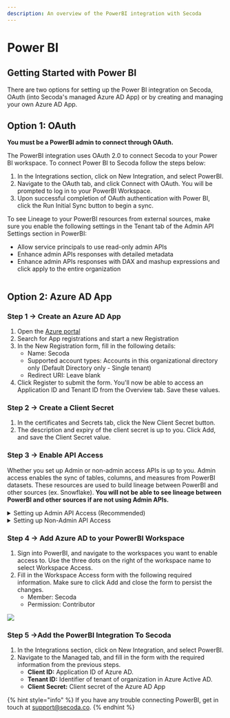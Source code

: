 ```yaml
---
description: An overview of the PowerBI integration with Secoda
---
```


# Power BI

## **Getting Started with Power BI** <a href="#h_3a4bfd6458" id="h_3a4bfd6458"></a>

There are two options for setting up the Power BI integration on Secoda, OAuth (into Secoda's managed Azure AD App) or by creating and managing your own Azure AD App.

## Option 1: OAuth

**You must be a PowerBI admin to connect through OAuth.**

The PowerBI integration uses OAuth 2.0 to connect Secoda to your Power BI workspace. To connect Power BI to Secoda follow the steps below:

1. In the Integrations section, click on New Integration, and select PowerBI.
2. Navigate to the OAuth tab, and click Connect with OAuth. You will be prompted to log in to your PowerBI Workspace.
3. Upon successful completion of OAuth authentication with Power BI, click the Run Initial Sync button to begin a sync.

To see Lineage to your PowerBI resources from external sources, make sure you enable the following settings in the Tenant tab of the Admin API Settings section in PowerBI:

* Allow service principals to use read-only admin APIs
* Enhance admin APIs responses with detailed metadata
* Enhance admin APIs responses with DAX and mashup expressions and click apply to the entire organization&#x20;

<figure><img src="../../../.gitbook/assets/Screenshot 2024-05-21 at 10.13.34 AM.png" alt=""><figcaption></figcaption></figure>

## Option 2: Azure AD App

### Step 1 -> Create an Azure AD App

1. Open the [Azure portal](https://portal.azure.com/)
2. Search for App registrations and start a new Registration
3. In the New Registration form, fill in the following details:
   * Name: Secoda
   * Supported account types: Accounts in this organizational directory only (Default Directory only - Single tenant)
   * Redirect URI: Leave blank
4. Click Register to submit the form. You'll now be able to access an Application ID and Tenant ID from the Overview tab. Save these values.

### Step 2 -> Create a Client Secret

1. In the certificates and Secrets tab, click the New Client Secret button.
2. The description and expiry of the client secret is up to you. Click Add, and save the Client Secret value.

### Step 3 -> Enable API Access

Whether you set up Admin or non-admin access APIs is up to you. Admin access enables the sync of tables, columns, and measures from PowerBI datasets. These resources are used to build lineage between PowerBI and other sources (ex. Snowflake). **You will not be able to see lineage between PowerBI and other sources if are not using Admin APIs.**

<details>

<summary>Setting up Admin API Access (Recommended)</summary>

**In the Azure Portal:**

1. Navigate to the Azure Active Directory link.
2. In the Groups tab, create a new group with the following **required** information.
   * Group type: Security
   * Group name: PowerBI API Access
3. Search for and select Secoda in the Members list. Click Create to complete the process.

**In Power BI:**

1. Navigate to the tenant settings page. You must be a Power BI admin to see this page.
2. In the Tenant settings tab, navigate to the Developer Settings section, and enable the following setting:
   * Allow service principals to use Power BI APIs (Make sure to add the PowerBI API Access Group you created in the previous step)
3. Admin API Settings section under the Tenant settings tab, enable the following settings:
   * Allow service principals to use read-only admin APIs
   * Enhance admin APIs responses with detailed metadata
   * Enhance admin APIs responses with DAX and mashup expressions

</details>

<details>

<summary>Setting up Non-Admin API Access</summary>

1. In the Azure Portal, navigate to the API Permissions tab and click Add a Permission.
2. The following permissions, under the PowerBI Service, must be added to enable access by Secoda.
   * Dashboard Read All
   * Dataflow Read All
   * Dataset Read All
   * Gateway Read All
   * Pipeline Read All
   * Report Read All
   * Workspace Read All

</details>

### **Step 4 -> Add Azure AD to your PowerBI Workspace**

1. Sign into PowerBI, and navigate to the workspaces you want to enable access to. Use the three dots on the right of the workspace name to select Workspace Access.
2. Fill in the Workspace Access form with the following required information. Make sure to click Add and close the form to persist the changes.
   * Member: Secoda
   * Permission: Contributor

![](https://secoda-public-media-assets.s3.amazonaws.com/fff89f8c-0a6b-467c-97c1-e4a572f6713d.png)

### Step 5 ->Add the PowerBI Integration To Secoda

1. In the Integrations section, click on New Integration, and select PowerBI.
2. Navigate to the Managed tab, and fill in the form with the required information from the previous steps.
   * **Client ID:** Application ID of Azure AD.
   * **Tenant ID:** Identifier of tenant of organization in Azure Active AD.
   * **Client Secret:** Client secret of the Azure AD App

{% hint style="info" %}
If you have any trouble connecting PowerBI, get in touch at [support@secoda.co](mailto:support@secoda.co).
{% endhint %}
